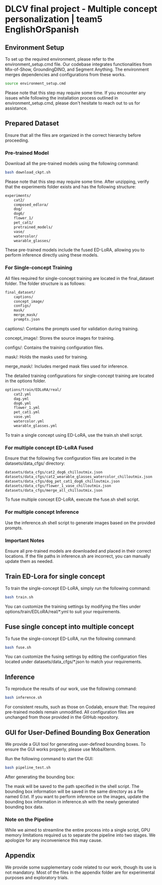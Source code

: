 # DLCV final project - Multiple concept personalization | team5 EnglishOrSpanish

## Environment Setup
To set up the required environment, please refer to the environment_setup.cmd file. Our codebase integrates functionalities from Mix-of-Show, GroundingDINO, and Segment Anything. The environment merges dependencies and configurations from these works.

```bash
source environment_setup.cmd
```
Please note that this step may require some time.
If you encounter any issues while following the installation process outlined in environment_setup.cmd, please don't hesitate to reach out to us for assistance.

## Prepared Dataset
Ensure that all the files are organized in the correct hierarchy before proceeding.
### Pre-trained Model
Download all the pre-trained models using the following command:

```bash
bash download_ckpt.sh
```
Please note that this step may require some time.
After unzipping, verify that the experiments folder exists and has the following structure:

```bash
experiments/
    cat2/
    composed_edlora/
    dog/
    dog6/
    flower_1/
    pet_cat1/
    pretrained_models/
    vase/
    watercolor/
    wearable_glasses/
```
These pre-trained models include the fused ED-LoRA, allowing you to perform inference directly using these models.
### For Single-concept Training
All files required for single-concept training are located in the final_dataset folder. The folder structure is as follows:

```bash
final_dataset/
    captions/
    concept_image/
    configs/
    mask/
    merge_mask/
    prompts.json
```

captions/: Contains the prompts used for validation during training.

concept_image/: Stores the source images for training.

configs/: Contains the training configuration files.

mask/: Holds the masks used for training.

merge_mask/: Includes merged mask files used for inference.

The detailed training configurations for single-concept training are located in the options folder.
```bash
options/train/EDLoRA/real/
    cat2.yml
    dag.yml
    dog6.yml
    flower_1.yml
    pet_cat1.yml
    vase.yml
    watercolor.yml
    wearable_glasses.yml
```
To train a single concept using ED-LoRA, use the train.sh shell script.

### For multiple concept ED-LoRA Fused
Ensure that the following five configuration files are located in the datasets/data_cfgs/ directory:
```bash
datasets/data_cfgs/cat2_dog6_chilloutmix.json
datasets/data_cfgs/cat2_wearable_glasses_watercolor_chilloutmix.json
datasets/data_cfgs/dog_pet_cat1_dog6_chilloutmix.json
datasets/data_cfgs/flower_1_vase_chilloutmix.json
datasets/data_cfgs/merge_all_chilloutmix.json
```
To fuse multiple concept ED-LoRA, execute the fuse.sh shell script.
### For multiple concept Inference
Use the inference.sh shell script to generate images based on the provided prompts.

### Important Notes
Ensure all pre-trained models are downloaded and placed in their correct locations.
If the file paths in inference.sh are incorrect, you can manually update them as needed.

## Train ED-Lora for single concept
To train the single-concept ED-LoRA, simply run the following command:

```bash
bash train.sh
```
You can customize the training settings by modifying the files under options/train/EDLoRA/real/*.yml to suit your requirements.
## Fuse single concept into multiple concept
To fuse the single-concept ED-LoRA, run the following command:

```bash
bash fuse.sh
```
You can customize the fusing settings by editing the configuration files located under datasets/data_cfgs/*.json to match your requirements.
## Inference
To reproduce the results of our work, use the following command:

```bash
bash inference.sh
```

For consistent results, such as those on Codalab, ensure that:
The required pre-trained models remain unmodified.
All configuration files are unchanged from those provided in the GitHub repository.
## GUI for User-Defined Bounding Box Generation
We provide a GUI tool for generating user-defined bounding boxes. To ensure the GUI works properly, please use MobaXterm.

Run the following command to start the GUI:
```bash
bash pipeline_test.sh
```
After generating the bounding box:

The mask will be saved to the path specified in the shell script.
The bounding box information will be saved in the same directory as a file named 0.txt.
If you want to perform inference on the images, update the bounding box information in inference.sh with the newly generated bounding box data.

### Note on the Pipeline
While we aimed to streamline the entire process into a single script, GPU memory limitations required us to separate the pipeline into two stages. We apologize for any inconvenience this may cause.

## Appendix
We provide some supplementary code related to our work, though its use is not mandatory. Most of the files in the appendix folder are for experimental purposes and exploratory trials.